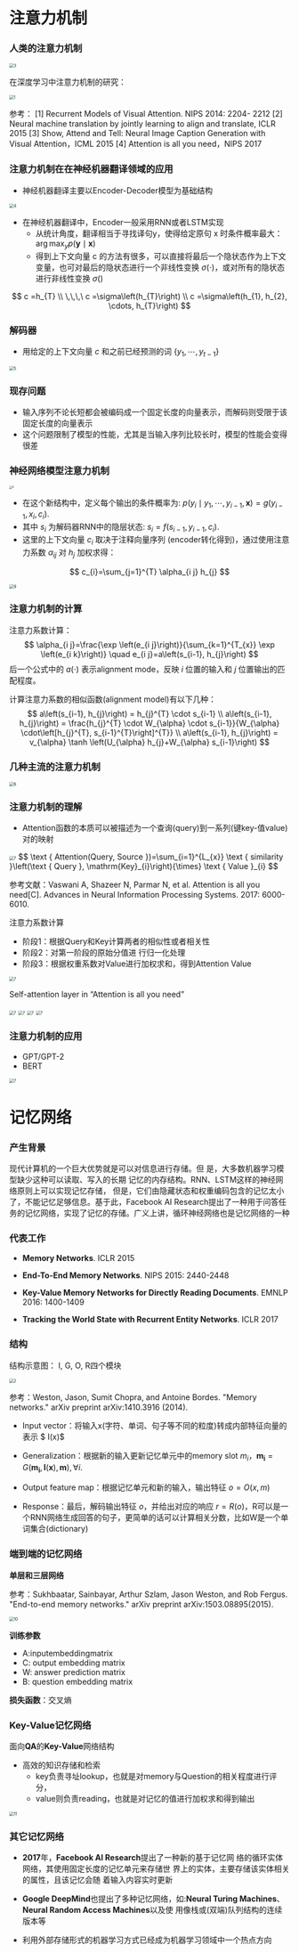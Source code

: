 # 注意力机制

### 人类的注意力机制

<img src="./PIC/Attention/3.png" alt="3" style="zoom:50%;" />

在深度学习中注意力机制的研究：

<img src="./PIC/Attention/1.png" alt="1" style="zoom:50%;" />

参考：
[1] Recurrent Models of Visual Attention. NIPS 2014: 2204- 2212
[2] Neural machine translation by jointly learning to align and translate, ICLR 2015
[3] Show, Attend and Tell: Neural Image Caption Generation with Visual Attention，ICML 2015
[4] Attention is all you need，NIPS 2017

### 注意力机制在在神经机器翻译领域的应用

- 神经机器翻译主要以Encoder-Decoder模型为基础结构

<img src="./PIC/Attention/4.png" alt="4" style="zoom:50%;" />

- 在神经机器翻译中，Encoder一般采用RNN或者LSTM实现
  - 从统计角度，翻译相当于寻找译句y，使得给定原句 x 时条件概率最大：$\arg \max_{y} p(\boldsymbol{y} \mid \boldsymbol{x})$
  - 得到上下文向量 c 的方法有很多，可以直接将最后一个隐状态作为上下文变量，也可对最后的隐状态进行一个非线性变换 $\sigma(\cdot)$，或对所有的隐状态进行非线性变换 $\sigma()$

$$
c =h_{T} \\  \,\,\,\  c =\sigma\left(h_{T}\right) \\ c =\sigma\left(h_{1}, h_{2}, \cdots, h_{T}\right)
$$

### 解码器

- 用给定的上下文向量 $c$ 和之前已经预测的词 $\{y_1,\cdots,y_{t-1}\}$

<img src="./PIC/Attention/5.png" alt="5" style="zoom:50%;" />

### 现存问题

-  输入序列不论长短都会被编码成一个固定长度的向量表示，而解码则受限于该固定长度的向量表示
- 这个问题限制了模型的性能，尤其是当输入序列比较长时，模型的性能会变得很差

### 神经网络模型注意力机制

<img src="./PIC/Attention/8.png" alt="6" style="zoom:33%;" />

- 在这个新结构中，定义每个输出的条件概率为:  $p\left(y_{i} \mid y_{1}, \cdots, y_{i-1}, \boldsymbol{x}\right)=g\left(y_{i-1}, x_{i}, c_{i}\right)$.
- 其中 $s_i$ 为解码器RNN中的隐层状态: $s_{i}=f\left(s_{i-1}, y_{i-1}, c_{i}\right)$.
- 这里的上下文向量 $c_i$ 取决于注释向量序列 (encoder转化得到)，通过使用注意力系数 $\alpha_{ij}$ 对 $h_j$  加权求得：

$$
c_{i}=\sum_{j=1}^{T} \alpha_{i j} h_{j}
$$

<img src="./PIC/Attention/9.png" alt="9" style="zoom:50%;" />

### 注意力机制的计算

注意力系数计算：
$$
\alpha_{i j}=\frac{\exp \left(e_{i j}\right)}{\sum_{k=1}^{T_{x}} \exp \left(e_{i k}\right)} \quad e_{i j}=a\left(s_{i-1}, h_{j}\right)
$$
后一个公式中的 $a(\cdot)$ 表示alignment mode，反映 $i$ 位置的输入和 $j$ 位置输出的匹配程度。

计算注意力系数的相似函数(alignment model)有以下几种：
$$
a\left(s_{i-1}, h_{j}\right) = 
h_{j}^{T} \cdot s_{i-1} \\
a\left(s_{i-1}, h_{j}\right) = 
\frac{h_{j}^{T} \cdot W_{\alpha} \cdot s_{i-1}}{W_{\alpha} \cdot\left[h_{j}^{T}, s_{i-1}^{T}\right]^{T}} \\
a\left(s_{i-1}, h_{j}\right) = 
v_{\alpha} \tanh \left(U_{\alpha} h_{j}+W_{\alpha} s_{i-1}\right)
$$

### 几种主流的注意力机制

<img src="./PIC/Attention/6.png" alt="6" style="zoom:50%;" />

### 注意力机制的理解

- Attention函数的本质可以被描述为一个查询(query)到一系列(键key-值value)对的映射

<img src="./PIC/Attention/7.png" alt="7" style="zoom:50%;" />
$$
\text { Attention(Query, Source })=\sum_{i=1}^{L_{x}} \text { similarity }\left(\text { Query }, \mathrm{Key}_{i}\right){\times} \text { Value }_{i}
$$

参考文献：Vaswani A, Shazeer N, Parmar N, et al. Attention is all you need[C]. Advances in Neural Information Processing Systems. 2017: 6000-6010.

注意力系数计算

- 阶段1：根据Query和Key计算两者的相似性或者相关性
- 阶段2：对第一阶段的原始分值进 行归一化处理
- 阶段3：根据权重系数对Value进行加权求和，得到Attention Value

<img src="./PIC/Attention/12.png" alt="7" style="zoom:50%;" />

Self-attention layer in “Attention is all you need”

<img src="./PIC/Attention/13.png" alt="7" style="zoom:50%;" />

<img src="./PIC/Attention/14.png" alt="7" style="zoom:50%;" />

<img src="./PIC/Attention/15.png" alt="7" style="zoom:50%;" />

<img src="./PIC/Attention/16.png" alt="7" style="zoom:50%;" />

### 注意力机制的应用

- GPT/GPT-2
- BERT

<img src="./PIC/Attention/17.png" alt="7" style="zoom:50%;" />


# 记忆网络

### 产生背景

现代计算机的一个巨大优势就是可以对信息进行存储。但 是，大多数机器学习模型缺少这种可以读取、写入的长期 记忆的内存结构。RNN、LSTM这样的神经网络原则上可以实现记忆存储， 但是，它们由隐藏状态和权重编码包含的记忆太小了，不能记忆足够信息。基于此，Facebook AI Research提出了一种用于问答任务的记忆网络，实现了记忆的存储。广义上讲，循环神经网络也是记忆网络的一种

### 代表工作

- **Memory Networks**. ICLR 2015

- **End-To-End Memory Networks**. NIPS 2015: 2440-2448

- **Key-Value Memory Networks for Directly Reading Documents**. EMNLP 2016: 1400-1409

- **Tracking the World State with Recurrent Entity Networks**. ICLR 2017

### 结构

结构示意图： I, G, O, R四个模块

<img src="./PIC/Attention/2.png" alt="2" style="zoom:50%;" />

参考：Weston, Jason, Sumit Chopra, and Antoine Bordes. "Memory networks." arXiv preprint arXiv:1410.3916 (2014).

- Input vector：将输入x(字符、单词、句子等不同的粒度)转成内部特征向量的表示 $ I(x)$
- Generalization：根据新的输入更新记忆单元中的memory slot $m_i$，$\boldsymbol{m}_{\boldsymbol{i}}=G\left(\boldsymbol{m}_{\boldsymbol{i}}, \boldsymbol{I}(\boldsymbol{x}), \boldsymbol{m}\right), \forall i$.

- Output feature map：根据记忆单元和新的输入，输出特征 $o = O(x, m)$

- Response：最后，解码输出特征 $o$，并给出对应的响应 $r = R(o)$，R可以是一个RNN网络生成回答的句子，更简单的话可以计算相关分数，比如W是一个单词集合(dictionary)

### 端到端的记忆网络

**单层和三层网络**

参考：Sukhbaatar, Sainbayar, Arthur Szlam, Jason Weston, and Rob Fergus. "End-to-end memory networks." arXiv preprint arXiv:1503.08895(2015).

<img src="./PIC/Attention/10.png" alt="10" style="zoom:50%;" />

**训练参数**

- A:inputembeddingmatrix
- C: output embedding matrix
- W: answer prediction matrix
- B: question embedding matrix

**损失函数**：交叉熵

### **Key-Value**记忆网络

面向**QA**的**Key-Value**网络结构

- 高效的知识存储和检索
  - key负责寻址lookup，也就是对memory与Question的相关程度进行评分，
  - value则负责reading，也就是对记忆的值进行加权求和得到输出

<img src="./PIC/Attention/11.png" alt="11" style="zoom:50%;" />

### 其它记忆网络

- **2017**年，**Facebook AI Research**提出了一种新的基于记忆网 络的循环实体网络，其使用固定长度的记忆单元来存储世 界上的实体，主要存储该实体相关的属性，且该记忆会随 着输入内容实时更新

- **Google DeepMind**也提出了多种记忆网络，如:**Neural Turing Machines**、**Neural Random Access Machines**以及使 用像栈或(双端)队列结构的连续版本等

- 利用外部存储形式的机器学习方式已经成为机器学习领域中一个热点方向

